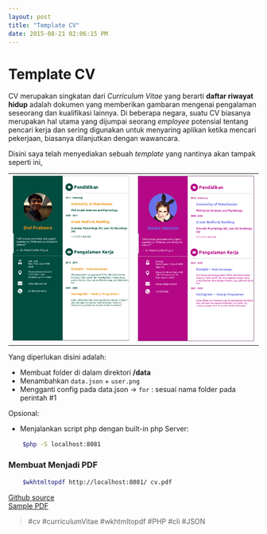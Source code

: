 ```yaml
---
layout: post
title: "Template CV"
date: 2015-08-21 02:06:15 PM
---
```


Template CV
===========

CV merupakan singkatan dari _Curriculum Vitae_ yang berarti **daftar riwayat hidup**
adalah dokumen yang memberikan gambaran mengenai pengalaman seseorang dan kualifikasi
lainnya. Di beberapa negara, suatu CV biasanya merupakan hal utama yang dijumpai
seorang _employee_ potensial tentang pencari kerja dan sering digunakan untuk menyaring
aplikan ketika mencari pekerjaan, biasanya dilanjutkan dengan wawancara.

Disini saya telah menyediakan sebuah _template_ yang nantinya akan tampak seperti
ini,

<table>
    <tr>
        <td>
            <img src="assets/img/cvs/dwi.png">
        </td>
        <td>
            <img src="assets/img/cvs/emma.png">
        </td>
    </tr>
</table>

Yang diperlukan disini adalah:

- Membuat folder di dalam direktori __/data__
- Menambahkan ```data.json``` + ```user.png```
- Mengganti config pada data.json -> ```for``` : sesuai nama folder pada
perintah #1

Opsional:
- Menjalankan script php dengan built-in php Server:

```bash
    $php -S localhost:8081
```

### Membuat Menjadi PDF

```bash
    $wkhtmltopdf http://localhost:8081/ cv.pdf
```

<div>
    <a href="https://github.com/dwijpr/cv-template" target="_blank">Github source</a>
    <br>
    <a 
        href="https://github.com/dwijpr/cv-template/blob/master/pdf-samples/cv-dwi.pdf"
        target="_blank"
    >
    Sample PDF
    </a>
</div>



>    #cv #curriculumVitae #wkhtmltopdf #PHP #cli #JSON
